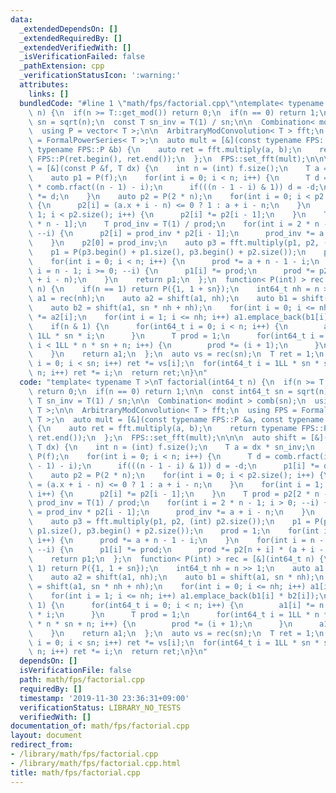 ```yaml
---
data:
  _extendedDependsOn: []
  _extendedRequiredBy: []
  _extendedVerifiedWith: []
  _isVerificationFailed: false
  _pathExtension: cpp
  _verificationStatusIcon: ':warning:'
  attributes:
    links: []
  bundledCode: "#line 1 \"math/fps/factorial.cpp\"\ntemplate< typename T >\nT factorial(int64_t\
    \ n) {\n  if(n >= T::get_mod()) return 0;\n  if(n == 0) return 1;\n\n  const int64_t\
    \ sn = sqrt(n);\n  const T sn_inv = T(1) / sn;\n\n  Combination< modint > comb(sn);\n\
    \  using P = vector< T >;\n\n  ArbitraryModConvolution< T > fft;\n  using FPS\
    \ = FormalPowerSeries< T >;\n  auto mult = [&](const typename FPS::P &a, const\
    \ typename FPS::P &b) {\n    auto ret = fft.multiply(a, b);\n    return typename\
    \ FPS::P(ret.begin(), ret.end());\n  };\n  FPS::set_fft(mult);\n\n\n  auto shift\
    \ = [&](const P &f, T dx) {\n    int n = (int) f.size();\n    T a = dx * sn_inv;\n\
    \    auto p1 = P(f);\n    for(int i = 0; i < n; i++) {\n      T d = comb.rfact(i)\
    \ * comb.rfact((n - 1) - i);\n      if(((n - 1 - i) & 1)) d = -d;\n      p1[i]\
    \ *= d;\n    }\n    auto p2 = P(2 * n);\n    for(int i = 0; i < p2.size(); i++)\
    \ {\n      p2[i] = (a.x + i - n) <= 0 ? 1 : a + i - n;\n    }\n    for(int i =\
    \ 1; i < p2.size(); i++) {\n      p2[i] *= p2[i - 1];\n    }\n    T prod = p2[2\
    \ * n - 1];\n    T prod_inv = T(1) / prod;\n    for(int i = 2 * n - 1; i > 0;\
    \ --i) {\n      p2[i] = prod_inv * p2[i - 1];\n      prod_inv *= a + i - n;\n\
    \    }\n    p2[0] = prod_inv;\n    auto p3 = fft.multiply(p1, p2, (int) p2.size());\n\
    \    p1 = P(p3.begin() + p1.size(), p3.begin() + p2.size());\n    prod = 1;\n\
    \    for(int i = 0; i < n; i++) {\n      prod *= a + n - 1 - i;\n    }\n    for(int\
    \ i = n - 1; i >= 0; --i) {\n      p1[i] *= prod;\n      prod *= p2[n + i] * (a\
    \ + i - n);\n    }\n    return p1;\n  };\n  function< P(int) > rec = [&](int64_t\
    \ n) {\n    if(n == 1) return P({1, 1 + sn});\n    int64_t nh = n >> 1;\n    auto\
    \ a1 = rec(nh);\n    auto a2 = shift(a1, nh);\n    auto b1 = shift(a1, sn * nh);\n\
    \    auto b2 = shift(a1, sn * nh + nh);\n    for(int i = 0; i <= nh; i++) a1[i]\
    \ *= a2[i];\n    for(int i = 1; i <= nh; i++) a1.emplace_back(b1[i] * b2[i]);\n\
    \    if(n & 1) {\n      for(int64_t i = 0; i < n; i++) {\n        a1[i] *= n +\
    \ 1LL * sn * i;\n      }\n      T prod = 1;\n      for(int64_t i = 1LL * n * sn;\
    \ i < 1LL * n * sn + n; i++) {\n        prod *= (i + 1);\n      }\n      a1.push_back(prod);\n\
    \    }\n    return a1;\n  };\n  auto vs = rec(sn);\n  T ret = 1;\n  for(int64_t\
    \ i = 0; i < sn; i++) ret *= vs[i];\n  for(int64_t i = 1LL * sn * sn + 1; i <=\
    \ n; i++) ret *= i;\n  return ret;\n}\n"
  code: "template< typename T >\nT factorial(int64_t n) {\n  if(n >= T::get_mod())\
    \ return 0;\n  if(n == 0) return 1;\n\n  const int64_t sn = sqrt(n);\n  const\
    \ T sn_inv = T(1) / sn;\n\n  Combination< modint > comb(sn);\n  using P = vector<\
    \ T >;\n\n  ArbitraryModConvolution< T > fft;\n  using FPS = FormalPowerSeries<\
    \ T >;\n  auto mult = [&](const typename FPS::P &a, const typename FPS::P &b)\
    \ {\n    auto ret = fft.multiply(a, b);\n    return typename FPS::P(ret.begin(),\
    \ ret.end());\n  };\n  FPS::set_fft(mult);\n\n\n  auto shift = [&](const P &f,\
    \ T dx) {\n    int n = (int) f.size();\n    T a = dx * sn_inv;\n    auto p1 =\
    \ P(f);\n    for(int i = 0; i < n; i++) {\n      T d = comb.rfact(i) * comb.rfact((n\
    \ - 1) - i);\n      if(((n - 1 - i) & 1)) d = -d;\n      p1[i] *= d;\n    }\n\
    \    auto p2 = P(2 * n);\n    for(int i = 0; i < p2.size(); i++) {\n      p2[i]\
    \ = (a.x + i - n) <= 0 ? 1 : a + i - n;\n    }\n    for(int i = 1; i < p2.size();\
    \ i++) {\n      p2[i] *= p2[i - 1];\n    }\n    T prod = p2[2 * n - 1];\n    T\
    \ prod_inv = T(1) / prod;\n    for(int i = 2 * n - 1; i > 0; --i) {\n      p2[i]\
    \ = prod_inv * p2[i - 1];\n      prod_inv *= a + i - n;\n    }\n    p2[0] = prod_inv;\n\
    \    auto p3 = fft.multiply(p1, p2, (int) p2.size());\n    p1 = P(p3.begin() +\
    \ p1.size(), p3.begin() + p2.size());\n    prod = 1;\n    for(int i = 0; i < n;\
    \ i++) {\n      prod *= a + n - 1 - i;\n    }\n    for(int i = n - 1; i >= 0;\
    \ --i) {\n      p1[i] *= prod;\n      prod *= p2[n + i] * (a + i - n);\n    }\n\
    \    return p1;\n  };\n  function< P(int) > rec = [&](int64_t n) {\n    if(n ==\
    \ 1) return P({1, 1 + sn});\n    int64_t nh = n >> 1;\n    auto a1 = rec(nh);\n\
    \    auto a2 = shift(a1, nh);\n    auto b1 = shift(a1, sn * nh);\n    auto b2\
    \ = shift(a1, sn * nh + nh);\n    for(int i = 0; i <= nh; i++) a1[i] *= a2[i];\n\
    \    for(int i = 1; i <= nh; i++) a1.emplace_back(b1[i] * b2[i]);\n    if(n &\
    \ 1) {\n      for(int64_t i = 0; i < n; i++) {\n        a1[i] *= n + 1LL * sn\
    \ * i;\n      }\n      T prod = 1;\n      for(int64_t i = 1LL * n * sn; i < 1LL\
    \ * n * sn + n; i++) {\n        prod *= (i + 1);\n      }\n      a1.push_back(prod);\n\
    \    }\n    return a1;\n  };\n  auto vs = rec(sn);\n  T ret = 1;\n  for(int64_t\
    \ i = 0; i < sn; i++) ret *= vs[i];\n  for(int64_t i = 1LL * sn * sn + 1; i <=\
    \ n; i++) ret *= i;\n  return ret;\n}\n"
  dependsOn: []
  isVerificationFile: false
  path: math/fps/factorial.cpp
  requiredBy: []
  timestamp: '2019-11-30 23:36:31+09:00'
  verificationStatus: LIBRARY_NO_TESTS
  verifiedWith: []
documentation_of: math/fps/factorial.cpp
layout: document
redirect_from:
- /library/math/fps/factorial.cpp
- /library/math/fps/factorial.cpp.html
title: math/fps/factorial.cpp
---
```

